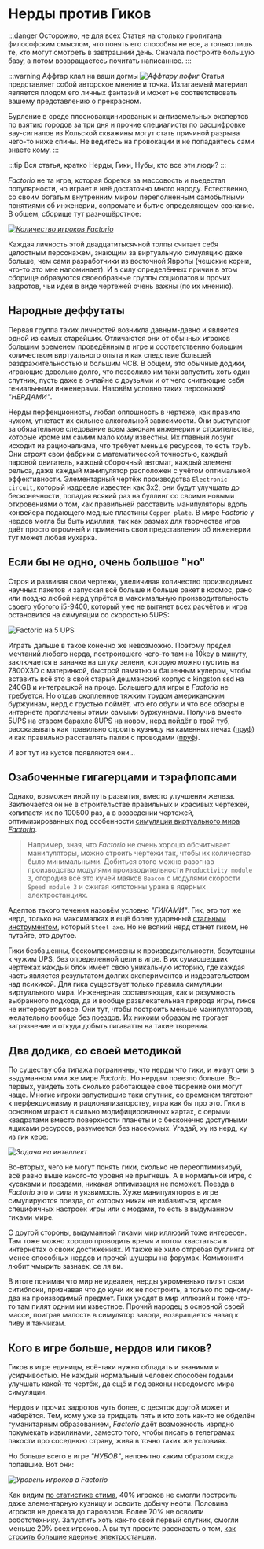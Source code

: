 # Нерды против Гиков

:::danger Осторожно, не для всех
Статья на столько пропитана философским смыслом, что понять его способны не все, а только лишь те, кто могут смотреть в завтрашний день. Сначала постройте большую базу, а потом возвращаетесь почитать написанное.
:::

:::warning Аффтар клал на ваши догмы *![Аффтару пофиг](../_images/Additionals/NerdsVsGeeks.01.jpg#right)*
Статья представляет собой авторское мнение и точка. Излагаемый материал является плодом его личных фантазий и может не соответствовать вашему представлению о прекрасном.

Бурление в среде плосковакцинированых и антиземельных экспертов по взятию городов за три дня и прочие специалисты по расшифровке вау-сигналов из Кольской скважины могут стать причиной разрыва чего-то ниже спины. Не ведитесь на провокации и не попадайтесь сами знаете кому.
:::

:::tip Вся статья, кратко
Нерды, Гики, Нубы, кто все эти люди?
:::

*Factorio* не та игра, которая борется за массовость и пьедестал популярности, но играет в неё достаточно много народу. Естественно, со своим богатым внутренним миром переполненным самобытными понятиями об инженерии, сопромате и бытие определяющем сознание. В общем, сборище тут разношёрстное:

[*![Количество игроков Factorio](../_images/Additionals/NerdsVsGeeks.02.png)*](https://steamdb.info/app/427520/charts/)

Каждая личность этой двадцатитысячной толпы считает себя целостным персонажем, знающим за виртуальную симуляцию даже больше, чем сами разработчики из восточной Явропы (чешские корни, что-то это мне напоминает). И в силу определённых причин в этом сборище образуются своеобразные группы социопатов и прочих задротов, чьи идеи в виде чертежей очень важны (по их мнению).

## Народные деффутаты

Первая группа таких личностей возникла давным-давно и является одной из самых старейших. Отличаются они от обычных игроков большим временем проведённым в игре и соответственно большим количеством виртуального опыта и как следствие большей раздражительностью и большим ЧСВ. В общем, это обычные додики, играющие довольно долго, что позволило им таки запустить хоть один спутник, пусть даже в онлайне с друзьями и от чего считающие себя гениальными инженерами. Назовём условно таких персонажей *"НЕРДАМИ"*.

Нерды перфекционисты, любая оплошность в чертеже, как правило чужом, угнетает их сильнее алкогольной зависимости. Они выступают за обязательное следование всем законам инженерии и строительства, которые кроме им самим мало кому известны. Их главный лозунг исходит из рационализма, что требует меньше ресурсов, то есть труЪ. Они строят свои фабрики с математической точностью, каждый паровой двигатель, каждый сборочный автомат, каждый элемент рельса, даже каждый манипулятор расположен с учётом оптимальной эффективности. Элементарный чертёж производства `Electronic circuit`, который издревле известен как 3x2, они будут улучшать до бесконечности, попадая всякий раз на буллинг со своими новыми откровениями о том, как правильней расставить манипуляторы вдоль конвейера подающего медные пластины `Copper plate`. В мире *Factorio* у нердов могла бы быть идиллия, так как размах для творчества игра даёт просто огромный и применять свои представления об инженерии тут может любая кухарка.

## Если бы не одно, очень большое "но"

Строя и развивая свои чертежи, увеличивая количество производимых научных пакетов и запуская всё больше и больше ракет в космос, рано или поздно любой нерд упрётся в максимальную производительность своего [убогого i5-9400](https://forums.factorio.com/viewtopic.php?p=583417#p583417), который уже не вытянет всех расчётов и игра остановится на симуляции со скоростью 5UPS:

![Factorio на 5 UPS](../_images/Additionals/NerdsVsGeeks.03.jpg)

Играть дальше в такое конечно же невозможно. Поэтому предел мечтаний любого нерда, построившего чего-то там на 10key в минуту, заключается в заначке на штуку зелени, которую можно пустить на 7800X3D с материнкой, быстрой памятью и башенным кулером, чтобы вставить всё это в свой старый дешманский корпус с kingston ssd на 240GB и интеграшкой на проце. Большего для игры в *Factorio* не требуется. Но отдав скопленное тяжким трудом американским буржуинам, нерд с грустью поймёт, что его обули и что все обзоры в интернете проплачены этими самыми буржуинами. Получив вместо 5UPS на старом барахле 8UPS на новом, нерд пойдёт в твой туб, рассказывать как правильно строить кузницу на каменных печах ([пруф](https://www.youtube.com/watch?v=z7HcOThwafg&t=562s)) и как правильно расставлять палки с проводами ([пруф](/blog/2024/03/27/smelting-resources/)).

И вот тут из кустов появляются они...

## Озабоченные гигагерцами и тэрафлопсами

Однако, возможен иной путь развития, вместо улучшения железа. Заключается он не в строительстве правильных и красивых чертежей, копипастя их по 100500 раз, а в возведении чертежей, оптимизированных под особенности [симуляции виртуального мира *Factorio*](./FPSandUPS.md).

> Например, зная, что *Factorio* не очень хорошо обсчитывает манипуляторы, можно строить чертежи так, чтобы их количество было минимальными. Добиться этого можно разогнав производство модулями производительности `Productivity module 3`, огородив всё это кучей маяков `Beacon` с модулями скорости `Speed module 3` и сжигая килотонны урана в ядерных электростанциях.

Адептов такого течения назовём условно *"ГИКАМИ"*. Гик, это тот же нерд, только на максималках и ещё более ударенный [стальным инструментом](https://wiki.factorio.com/Steel_axe_(research)/ru), который `Steel axe`. Но не всякий нерд станет гиком, не путайте, это другое.

Гики безбашенны, бескомпромиссны к производительности, безутешны к чужим UPS, без определенной цели в игре. В их сумасшедших чертежах каждый блок имеет свою уникальную историю, где каждая часть является результатом долгих экспериментов и издевательством над психикой. Для гика существует только правила симуляции виртуального мира. Инженерная составляющая, как и разумность выбранного подхода, да и вообще развлекательная природа игры, гиков не интересует вовсе. Они тут, чтобы построить меньше манипуляторов, желательно вообще без поездов. Их никоим образом не трогает загрязнение и откуда добыть гигаватты на такие творения.

## Два додика, со своей методикой

По существу оба типажа пограничны, что нерды что гики, и живут они в выдуманном ими же мире *Factorio*. Но нердам повезло больше. Во-первых, увидеть хоть сколько работающее своё творение они могут чаще. Многие игроки запустившие таки спутник, со временем тяготеют к перфекционизму и рационализаторству, игра как бы про это. Гики в основном играют в сильно модифицированных картах, с серыми квадратами вместо поверхности планеты и с бесконечно доступными ящиками ресурсов, разумеется без насекомых. Угадай, ху из нерд, ху из гик хере:

*![Задача на интеллект](../_images/Additionals/NerdsVsGeeks.05.jpg)*

Во-вторых, чего не могут понять гики, сколько не переоптимизируй, всё равно выше какого-то уровня не прыгнешь. А в нормальной игре, с кусаками и поездами, никакая оптимизация не поможет. Поезда в *Factorio* это и сила и уязвимость. Хуже манипуляторов в игре симулируются поезда, от которых никак не избавиться, кроме специфичных настроек игры или с модами, то есть в выдуманном гиками мире.

С другой стороны, выдуманный гиками мир иллюзий тоже интересен. Там тоже можно хорошо проводить время и потом хвастаться в интернетах о своих достижениях. И также не хило отгребая буллинга от менее способных нердов и прочей шушеры на форумах. Коммюнити любит чмырить зазнаек, се ля ви.

В итоге понимая что мир не идеален, нерды укромненько пилят свои ситиблоки, признавая что до кучи их не построить, а только по одному-два на производимый предмет. Гики уходят в мир иллюзий и тоже что-то там пилят одним им известное. Прочий народец в основной своей массе, поиграв малость в симулятор завода, возвращается назад к пиву и танчикам.

## Кого в игре больше, нердов или гиков?

Гиков в игре единицы, всё-таки нужно обладать и знаниями и усидчивостью. Не каждый нормальный человек способен годами улучшать какой-то чертёж, да ещё и под законы неведомого мира симуляции.

Нердов и прочих задротов чуть более, с десяток другой может и наберётся. Тем, кому уже за тридцать пять и кто хоть как-то не обделён гуманитарным образованием, *Factorio* даёт возможность изрядно покумекать извилинами, заместо того, чтобы писать в телеграмах пакости про соседнюю страну, живя в точно таких же условиях.

Но больше всего в игре *"НУБОВ"*, непонятно каким образом сюда попавшие. Вот они:

*![Уровень игроков в Factorio](../_images/Additionals/NerdsVsGeeks.04.png)*

Как видим [по статистике стима](https://steamcommunity.com/stats/427520/achievements), 40% игроков не смогли построить даже элементарную кузницу и освоить добычу нефти. Половина игроков не доехала до паровозов. Более 70% не освоили робототехнику. Запустить хоть как-то свой первый спутник, смогли меньше 20% всех игроков. А вы тут просите рассказать о том, [как строить большие ядерные электростанции](../PowerProduction/HugeNuclearPowerPlant.md).
